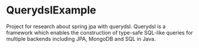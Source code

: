 # QuerydslExample
Project for research about spring jpa with querydsl.
Querydsl is a framework which enables the construction of type-safe SQL-like queries for multiple backends including JPA, MongoDB and SQL in Java.
